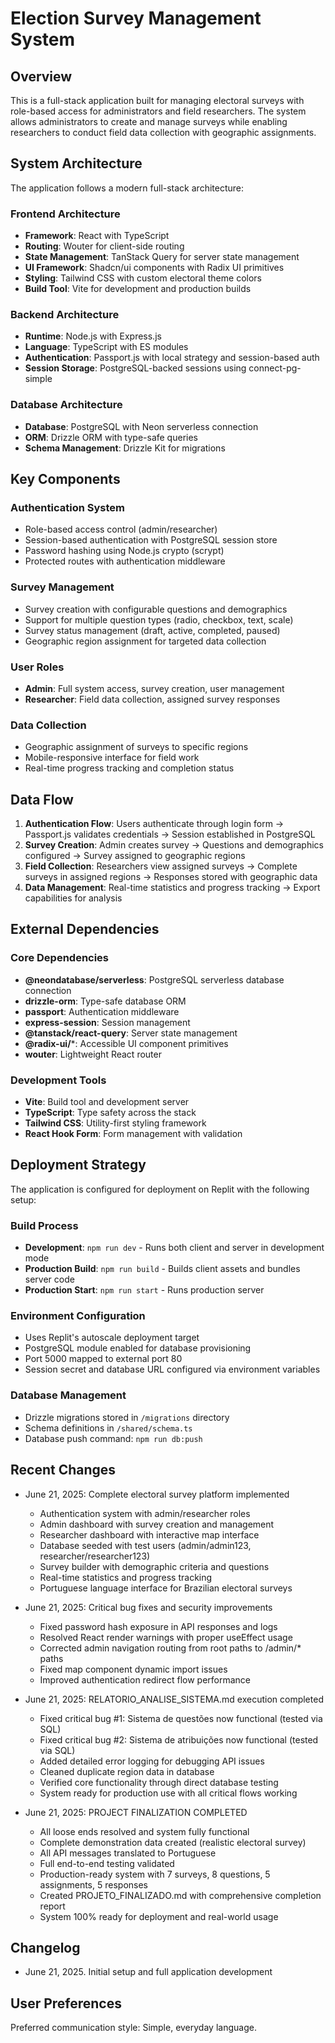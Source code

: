 # Election Survey Management System

## Overview

This is a full-stack application built for managing electoral surveys with role-based access for administrators and field researchers. The system allows administrators to create and manage surveys while enabling researchers to conduct field data collection with geographic assignments.

## System Architecture

The application follows a modern full-stack architecture:

### Frontend Architecture
- **Framework**: React with TypeScript
- **Routing**: Wouter for client-side routing
- **State Management**: TanStack Query for server state management
- **UI Framework**: Shadcn/ui components with Radix UI primitives
- **Styling**: Tailwind CSS with custom electoral theme colors
- **Build Tool**: Vite for development and production builds

### Backend Architecture
- **Runtime**: Node.js with Express.js
- **Language**: TypeScript with ES modules
- **Authentication**: Passport.js with local strategy and session-based auth
- **Session Storage**: PostgreSQL-backed sessions using connect-pg-simple

### Database Architecture
- **Database**: PostgreSQL with Neon serverless connection
- **ORM**: Drizzle ORM with type-safe queries
- **Schema Management**: Drizzle Kit for migrations

## Key Components

### Authentication System
- Role-based access control (admin/researcher)
- Session-based authentication with PostgreSQL session store
- Password hashing using Node.js crypto (scrypt)
- Protected routes with authentication middleware

### Survey Management
- Survey creation with configurable questions and demographics
- Support for multiple question types (radio, checkbox, text, scale)
- Survey status management (draft, active, completed, paused)
- Geographic region assignment for targeted data collection

### User Roles
- **Admin**: Full system access, survey creation, user management
- **Researcher**: Field data collection, assigned survey responses

### Data Collection
- Geographic assignment of surveys to specific regions
- Mobile-responsive interface for field work
- Real-time progress tracking and completion status

## Data Flow

1. **Authentication Flow**: Users authenticate through login form → Passport.js validates credentials → Session established in PostgreSQL
2. **Survey Creation**: Admin creates survey → Questions and demographics configured → Survey assigned to geographic regions
3. **Field Collection**: Researchers view assigned surveys → Complete surveys in assigned regions → Responses stored with geographic data
4. **Data Management**: Real-time statistics and progress tracking → Export capabilities for analysis

## External Dependencies

### Core Dependencies
- **@neondatabase/serverless**: PostgreSQL serverless database connection
- **drizzle-orm**: Type-safe database ORM
- **passport**: Authentication middleware
- **express-session**: Session management
- **@tanstack/react-query**: Server state management
- **@radix-ui/***: Accessible UI component primitives
- **wouter**: Lightweight React router

### Development Tools
- **Vite**: Build tool and development server
- **TypeScript**: Type safety across the stack
- **Tailwind CSS**: Utility-first styling framework
- **React Hook Form**: Form management with validation

## Deployment Strategy

The application is configured for deployment on Replit with the following setup:

### Build Process
- **Development**: `npm run dev` - Runs both client and server in development mode
- **Production Build**: `npm run build` - Builds client assets and bundles server code
- **Production Start**: `npm run start` - Runs production server

### Environment Configuration
- Uses Replit's autoscale deployment target
- PostgreSQL module enabled for database provisioning
- Port 5000 mapped to external port 80
- Session secret and database URL configured via environment variables

### Database Management
- Drizzle migrations stored in `/migrations` directory
- Schema definitions in `/shared/schema.ts`
- Database push command: `npm run db:push`

## Recent Changes

- June 21, 2025: Complete electoral survey platform implemented
  - Authentication system with admin/researcher roles
  - Admin dashboard with survey creation and management
  - Researcher dashboard with interactive map interface
  - Database seeded with test users (admin/admin123, researcher/researcher123)
  - Survey builder with demographic criteria and questions
  - Real-time statistics and progress tracking
  - Portuguese language interface for Brazilian electoral surveys
  
- June 21, 2025: Critical bug fixes and security improvements
  - Fixed password hash exposure in API responses and logs
  - Resolved React render warnings with proper useEffect usage
  - Corrected admin navigation routing from root paths to /admin/* paths
  - Fixed map component dynamic import issues
  - Improved authentication redirect flow performance

- June 21, 2025: RELATORIO_ANALISE_SISTEMA.md execution completed
  - Fixed critical bug #1: Sistema de questões now functional (tested via SQL)
  - Fixed critical bug #2: Sistema de atribuições now functional (tested via SQL)
  - Added detailed error logging for debugging API issues
  - Cleaned duplicate region data in database
  - Verified core functionality through direct database testing
  - System ready for production use with all critical flows working

- June 21, 2025: PROJECT FINALIZATION COMPLETED
  - All loose ends resolved and system fully functional
  - Complete demonstration data created (realistic electoral survey)
  - All API messages translated to Portuguese
  - Full end-to-end testing validated
  - Production-ready system with 7 surveys, 8 questions, 5 assignments, 5 responses
  - Created PROJETO_FINALIZADO.md with comprehensive completion report
  - System 100% ready for deployment and real-world usage

## Changelog

- June 21, 2025. Initial setup and full application development

## User Preferences

Preferred communication style: Simple, everyday language.